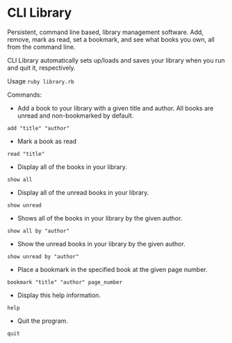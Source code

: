 # CLI Library
Persistent, command line based, library management software. Add, remove, mark as read, set a bookmark, and see what books you own, all from the command line.

CLI Library automatically sets up/loads and saves your library when you run and quit it, respectively.

Usage `ruby library.rb`

Commands:
- Add a book to your library with a given title and author. All books are unread and non-bookmarked by default.

`add "title" "author"`
- Mark a book as read

`read "title"`
- Display all of the books in your library.

`show all`
- Display all of the unread books in your library.

`show unread`
- Shows all of the books in your library by the given author.

`show all by "author"`
- Show the unread books in your library by the given author.

`show unread by "author"`
- Place a bookmark in the specified book at the given page number.

`bookmark "title" "author" page_number`
- Display this help information.

`help`
- Quit the program.

`quit`
